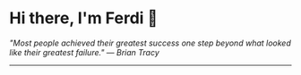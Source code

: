<h1>Hi there, I'm Ferdi 👋</h1>

<p><em>
  "Most people achieved their greatest success one step beyond what looked like their greatest failure." — Brian Tracy
</em></p>

---
